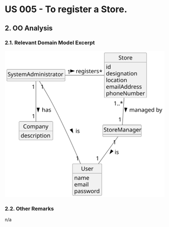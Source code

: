 # US 005 - To register a Store.

## 2. OO Analysis

### 2.1. Relevant Domain Model Excerpt

![US005 DM](svg/us005-domain-model.svg)

### 2.2. Other Remarks

n/a